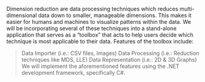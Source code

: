 Dimension reduction are data processing techniques which reduces multi-dimensional data down to smaller, manageable dimensions.  This makes it easier for humans and machines to visualize patterns within the data.  We will be incorporating several of these techniques into a stand-alone application that serves as a “toolbox” that acts to help users decide which technique is most applicable to their data.
Features of the toolbox include:
> Data Importer (i.e.:  CSV files, Images)
> Data Processing (i.e.:  Reduction techniques like MDS, LLE)
> Data Representation (i.e.: 2D & 3D Graphs)
We will implement the aforementioned features using the .NET development framework, specifically C#.